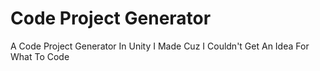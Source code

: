 # Code Project Generator
A Code Project Generator In Unity I Made Cuz I Couldn't Get An Idea For What To Code
